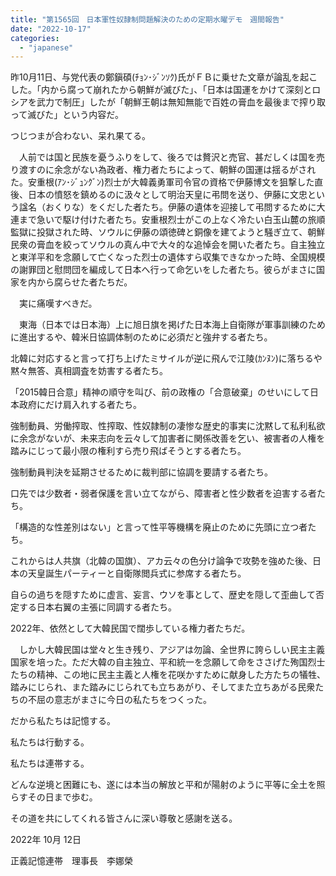 ```yaml
---
title: "第1565回　日本軍性奴隷制問題解決のための定期水曜デモ　週間報告"
date: "2022-10-17"
categories: 
  - "japanese"
---
```


昨10月11日、与党代表の鄭鎭碩(ﾁｮﾝ･ｼﾞﾝｿｸ)氏がＦＢに乗せた文章が論乱を起こした。「内から腐って崩れたから朝鮮が滅びた」、「日本は国運をかけて深刻とロシアを武力で制圧」したが「朝鮮王朝は無知無能で百姓の膏血を最後まで搾り取って滅びた」という内容だ。

つじつまが合わない、呆れ果てる。

　人前では国と民族を憂うふりをして、後ろでは贅沢と売官、甚だしくは国を売り渡すのに余念がない為政者、権力者たちによって、朝鮮の国運は揺るがされた。安重根(ｱﾝ･ｼﾞｭﾝｸﾞﾝ)烈士が大韓義勇軍司令官の資格で伊藤博文を狙撃した直後、日本の憤怒を鎮めるのに汲々として明治天皇に弔問を送り、伊藤に文忠という諡名（おくりな）をくだした者たち。伊藤の遺体を迎接して弔問するために大連まで急いで駆け付けた者たち。安重根烈士がこの上なく冷たい白玉山麓の旅順監獄に投獄された時、ソウルに伊藤の頌徳碑と銅像を建てようと騒ぎ立て、朝鮮民衆の膏血を絞ってソウルの真ん中で大々的な追悼会を開いた者たち。自主独立と東洋平和を念願して亡くなった烈士の遺体すら収集できなかった時、全国規模の謝罪団と慰問団を編成して日本へ行って命乞いをした者たち。彼らがまさに国家を内から腐らせた者たちだ。

　実に痛嘆すべきだ。

　東海（日本では日本海）上に旭日旗を掲げた日本海上自衛隊が軍事訓練のために進出するや、韓米日協調体制のために必須だと強弁する者たち。

北韓に対応すると言って打ち上げたミサイルが逆に飛んで江陵(ｶﾝﾇﾝ)に落ちるや黙々無答、真相調査を妨害する者たち。

「2015韓日合意」精神の順守を叫び、前の政権の「合意破棄」のせいにして日本政府にだけ肩入れする者たち。

強制動員、労働搾取、性搾取、性奴隷制の凄惨な歴史的事実に沈黙して私利私欲に余念がないが、未来志向を云々して加害者に関係改善を乞い、被害者の人権を踏みにじって最小限の権利すら売り飛ばそうとする者たち。

強制動員判決を延期させるために裁判部に協調を要請する者たち。

口先では少数者・弱者保護を言い立てながら、障害者と性少数者を迫害する者たち。

「構造的な性差別はない」と言って性平等機構を廃止のために先頭に立つ者たち。

これからは人共旗（北韓の国旗）、アカ云々の色分け論争で攻勢を強めた後、日本の天皇誕生パーティーと自衛隊閲兵式に参席する者たち。

自らの過ちを隠すために虚言、妄言、ウソを事として、歴史を隠して歪曲して否定する日本右翼の主張に同調する者たち。

2022年、依然として大韓民国で闊歩している権力者たちだ。

　しかし大韓民国は堂々と生き残り、アジアは勿論、全世界に誇らしい民主主義国家を培った。ただ大韓の自主独立、平和統一を念願して命をささげた殉国烈士たちの精神、この地に民主主義と人権を花咲かすために献身した方たちの犠牲、踏みにじられ、また踏みにじられても立ちあがり、そしてまた立ちあがる民衆たちの不屈の意志がまさに今日の私たちをつくった。

だから私たちは記憶する。

私たちは行動する。

私たちは連帯する。

どんな逆境と困難にも、遂には本当の解放と平和が陽射のように平等に全土を照らすその日まで歩む。

その道を共にしてくれる皆さんに深い尊敬と感謝を送る。

2022年 10月 12日

正義記憶連帯　理事長　李娜榮

